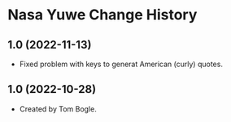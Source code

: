 Nasa Yuwe Change History
====================

1.0 (2022-11-13)
----------------
* Fixed problem with keys to generat American (curly) quotes.

1.0 (2022-10-28)
----------------
* Created by Tom Bogle.
